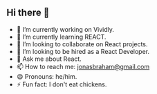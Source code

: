 ## Hi there 👋

- 🔭 I’m currently working on Vividly.
- 🌱 I’m currently learning REACT.
- 👯 I’m looking to collaborate on React projects.
- 🤔 I’m looking to be hired as a React Developer.
- 💬 Ask me about React. 
- 📫 How to reach me: jonasbraham@gmail.com
- 😄 Pronouns: he/him.
- ⚡ Fun fact: I don't eat chickens.
